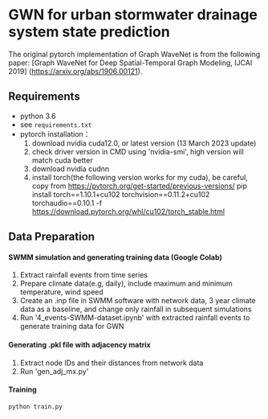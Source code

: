 # GWN for urban stormwater drainage system state prediction

The original pytorch implementation of Graph WaveNet is from the following paper: 
[Graph WaveNet for Deep Spatial-Temporal Graph Modeling, IJCAI 2019] (https://arxiv.org/abs/1906.00121).

## Requirements
- python 3.6
- see `requirements.txt`
- pytorch installation：
  1. download nvidia cuda12.0, or latest version (13 March 2023 update)  
  2. check driver version in CMD using 'nvidia-smi', high version will match cuda better
  3. download nvidia cudnn
  4. install torch(the following version works for my cuda), be careful, copy from https://pytorch.org/get-started/previous-versions/
pip install torch==1.10.1+cu102 torchvision==0.11.2+cu102 torchaudio==0.10.1 -f https://download.pytorch.org/whl/cu102/torch_stable.html

## Data Preparation
#### SWMM simulation and generating training data (Google Colab)
1. Extract rainfall events from time series 
2. Prepare climate data(e.g, daily), include maximum and minimum temperature, wind speed
3. Create an .inp file in SWMM software with network data, 3 year climate data as a baseline, and change only rainfall in subsequent simulations
4. Run '4_events-SWMM-dataset.ipynb' with extracted rainfall events to generate training data for GWN

#### Generating .pkl file with adjacency matrix 
1. Extract node IDs and their distances from network data
2. Run 'gen_adj_mx.py'

#### Training
```
python train.py
```

